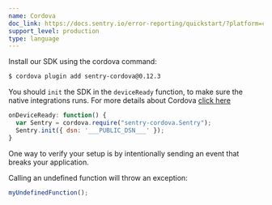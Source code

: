 ```yaml
---
name: Cordova
doc_link: https://docs.sentry.io/error-reporting/quickstart/?platform=cordova
support_level: production
type: language
---
```


Install our SDK using the cordova command:

```bash
$ cordova plugin add sentry-cordova@0.12.3
```

You should `init` the SDK in the `deviceReady` function, to make sure the native integrations runs. For more details about Cordova [click here](/platforms/javascript/cordova/)

```javascript
onDeviceReady: function() {
  var Sentry = cordova.require("sentry-cordova.Sentry");
  Sentry.init({ dsn: '___PUBLIC_DSN___' });
}
```

One way to verify your setup is by intentionally sending an event that breaks your application.

Calling an undefined function will throw an exception:

```js
myUndefinedFunction();
```
